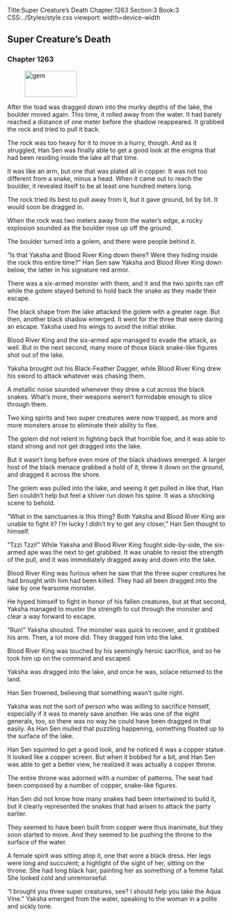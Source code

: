 Title:Super Creature’s Death 
Chapter:1263 
Section:3 
Book:3 
CSS:../Styles/style.css 
viewport: width=device-width
  
## Super Creature’s Death
### Chapter 1263
  
<figure>
	<img src="../Images/gem.gif" alt="gem" id="gem" width="120" height="60" />
</figure>
  

  
After the toad was dragged down into the murky depths of the lake, the boulder moved again. This time, it rolled away from the water. It had barely reached a distance of one meter before the shadow reappeared. It grabbed the rock and tried to pull it back.

The rock was too heavy for it to move in a hurry, though. And as it struggled, Han Sen was finally able to get a good look at the enigma that had been residing inside the lake all that time.

It was like an arm, but one that was plated all in copper. It was not too different from a snake, minus a head. When it came out to reach the boulder, it revealed itself to be at least one hundred meters long.

The rock tried its best to pull away from it, but it gave ground, bit by bit. It would soon be dragged in.

When the rock was two meters away from the water’s edge, a rocky explosion sounded as the boulder rose up off the ground.

The boulder turned into a golem, and there were people behind it.

“Is that Yaksha and Blood River King down there? Were they hiding inside the rock this entire time?” Han Sen saw Yaksha and Blood River King down below, the latter in his signature red armor.

There was a six-armed monster with them, and it and the two spirits ran off while the golem stayed behind to hold back the snake as they made their escape.

The black shape from the lake attacked the golem with a greater rage. But then, another black shadow emerged. It went for the three that were daring an escape. Yaksha used his wings to avoid the initial strike.

Blood River King and the six-armed ape managed to evade the attack, as well. But in the next second, many more of those black snake-like figures shot out of the lake.

Yaksha brought out his Black-Feather Dagger, while Blood River King drew his sword to attack whatever was chasing them.

A metallic noise sounded whenever they drew a cut across the black snakes. What’s more, their weapons weren’t formidable enough to slice through them.

Two king spirits and two super creatures were now trapped, as more and more monsters arose to eliminate their ability to flee.

The golem did not relent in fighting back that horrible foe, and it was able to stand strong and not get dragged into the lake.

But it wasn’t long before even more of the black shadows emerged. A larger host of the black menace grabbed a hold of it, threw it down on the ground, and dragged it across the shore.

The golem was pulled into the lake, and seeing it get pulled in like that, Han Sen couldn’t help but feel a shiver run down his spine. It was a shocking scene to behold.

“What in the sanctuaries is this thing? Both Yaksha and Blood River King are unable to fight it? I’m lucky I didn’t try to get any closer,” Han Sen thought to himself.

“Tzzi Tzzi!” While Yaksha and Blood River King fought side-by-side, the six-armed ape was the next to get grabbed. It was unable to resist the strength of the pull, and it was immediately dragged away and down into the lake.

Blood River King was furious when he saw that the three super creatures he had brought with him had been killed. They had all been dragged into the lake by one fearsome monster.

He hyped himself to fight in honor of his fallen creatures, but at that second, Yaksha managed to muster the strength to cut through the monster and clear a way forward to escape.

“Run!” Yaksha shouted. The monster was quick to recover, and it grabbed his arm. Then, a lot more did. They dragged him into the lake.

Blood River King was touched by his seemingly heroic sacrifice, and so he took him up on the command and escaped.

Yaksha was dragged into the lake, and once he was, solace returned to the land.

Han Sen frowned, believing that something wasn’t quite right.

Yaksha was not the sort of person who was willing to sacrifice himself, especially if it was to merely save another. He was one of the eight generals, too, so there was no way he could have been dragged in that easily. As Han Sen mulled that puzzling happening, something floated up to the surface of the lake.

Han Sen squinted to get a good look, and he noticed it was a copper statue. It looked like a copper screen. But when it bobbed for a bit, and Han Sen was able to get a better view, he realized it was actually a copper throne.

The entire throne was adorned with a number of patterns. The seat had been composed by a number of copper, snake-like figures.

Han Sen did not know how many snakes had been intertwined to build it, but it clearly represented the snakes that had arisen to attack the party earlier.

They seemed to have been built from copper were thus inanimate, but they soon started to move. And they seemed to be pushing the throne to the surface of the water.

A female spirit was sitting atop it, one that wore a black dress. Her legs were long and succulent; a highlight of the sight of her, sitting on the throne. She had long black hair, painting her as something of a femme fatal. She looked cold and unremorseful.

“I brought you three super creatures, see? I should help you take the Aqua Vine.” Yaksha emerged from the water, speaking to the woman in a polite and sickly tone.